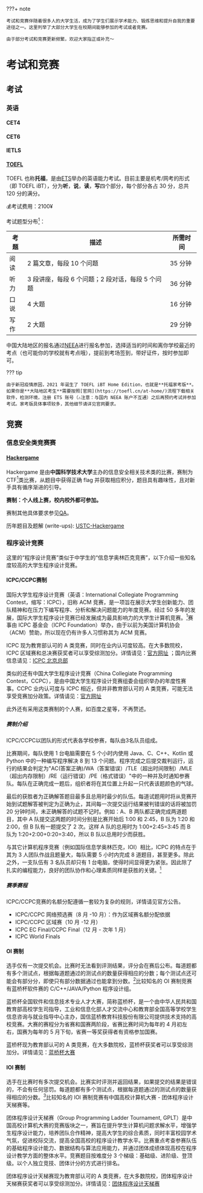 ???+ note

    考试和竞赛伴随着很多人的大学生活，成为了学生们展示学术能力、锻炼思维和提升自我的重要途径之一。这里列举了大部分大学生在校期间能够参加的考试或者竞赛。

    由于部分考试和竞赛更新频繁，欢迎大家指正或补充～

# **考试和竞赛**

## 考试

### 英语

#### CET4

#### CET6

#### IETLS

#### [TOEFL](https://www.ets.org/toefl.html)

TOEFL 也称**托福**，是由[ETS](https://www.ets.org)举办的英语能力考试。目前主要是机考/网考的形式（即 TOEFL iBT），分为**听**，**说**，**读**，**写**四个部分，每个部分各占 30 分，总共 120 分的满分。

💰考试费用：2100¥

考试题型分布[<sup>1</sup>](https://zh.wikipedia.org/wiki/%E6%89%98%E7%A6%8F)：

| 考题 | 描述                                             | 所需时间 |
| ---- | ------------------------------------------------ | -------- |
| 阅读 | 2 篇文章，每段 10 个问题                         | 35 分钟  |
| 听力 | 3 段讲座，每段 6 个问题；2 段对话，每段 5 个问题 | 36 分钟  |
| 口说 | 4 大题                                           | 16 分钟  |
| 写作 | 2 大题                                           | 29 分钟  |

中国大陆地区的报名通过[NEEA](https://toefl.neea.cn/)进行报名参加，选择适当的时间和离你学校最近的考点（也可能你的学校就有考点哦），提前到考场签到，带好证件，按时参加即可。

??? tip

    由于新冠疫情原因，2021 年诞生了 TOEFL iBT Home Edition，也就是**托福家考版**。如果你是**大陆地区考生**需要按照[官网](https://toefl.cn/at-home/)流程下载相关软件，检测环境，注册 ETS 账号（⚠️注意：与国内 NEEA 账户不互通）之后再预约考试并参加考试。家考版具体事项较多，其他细节请详见官网要求。

## 竞赛

### 信息安全类竞赛赛

#### [Hackergame](https://hack.lug.ustc.edu.cn/)

Hackergame 是由**中国科学技术大学**主办的信息安全相关技术类的比赛，赛制为 CTF[<sup>1</sup>](<https://en.wikipedia.org/wiki/Capture_the_flag_(cybersecurity)>)类比赛，从题目中获得正确 flag 并获取相应积分，题目具有趣味性，且对新手具有循序渐进的引导。

**赛制：个人线上赛，校内校外都可参加。**

赛制其他具体要求参见[QA](https://hack.lug.ustc.edu.cn/qa/)。

历年题目及题解 (write-ups): [USTC-Hackergame](https://github.com/USTC-Hackergame)

### 程序设计竞赛

这里的“程序设计竞赛”类似于中学生的“信息学奥林匹克竞赛”，以下介绍一些知名度较高的大学生程序设计竞赛。

#### ICPC/CCPC赛制

国际大学生程序设计竞赛（英语：International Collegiate Programming Contest，缩写：ICPC），旧称 ACM 竞赛，是一项旨在展示大学生创新能力、团队精神和在压力下编写程序、分析和解决问题能力的年度竞赛。经过 50 多年的发展，国际大学生程序设计竞赛已经发展成为最具影响力的大学生计算机竞赛。[<sup>1</sup>](https://zh.wikipedia.org/zh-cn/%E5%9B%BD%E9%99%85%E5%A4%A7%E5%AD%A6%E7%94%9F%E7%A8%8B%E5%BA%8F%E8%AE%BE%E8%AE%A1%E7%AB%9E%E8%B5%9B)赛事由 ICPC 基金会（ICPC Foundation）举办，由于以前为美国计算机协会（ACM）赞助，所以现在仍有许多人习惯称其为 ACM 竞赛。

ICPC 现为教育部认可的 A 类竞赛，同时在业内认可度较高。在大多数院校，ICPC 区域赛和总决赛获奖者可以享受综测加分。详情请见：[官方网址](https://icpc.global) ；国内比赛信息请见：[ICPC 北京总部](https://icpc.pku.edu.cn/)

类似的还有中国大学生程序设计竞赛（China Collegiate Programming Contest，CCPC），是由中国大学生程序设计竞赛组委会组织举办的年度性赛事。CCPC 业内认可度与 ICPC 相近，但并非教育部认可的 A 类竞赛，可能无法享受竞赛加分政策。详情请见：[官方网址](https://ccpc.io/)

此外还有采用这类赛制的个人赛，如百度之星等，不再赘述。

##### 赛制介绍

ICPC/CCPC以团队的形式代表各学校参赛，每队由3名队员组成。

比赛期间，每队使用 1 台电脑需要在 5 个小时内使用 Java、C、C++、Kotlin 或 Python 中的一种编写程序解决 8 到 13 个问题。程序完成之后提交裁判运行，运行的结果会判定为"AC(答案正确)/WA（答案错误）/TLE（超出时间限制）/MLE（超出内存限制）/RE（运行错误）/PE（格式错误）"中的一种并及时通知参赛队。每队在正确完成一题后，组织者将在其位置上升起一只代表该题颜色的气球。

最后的获胜者为正确解答题目最多且总用时最少的队伍。每道试题用时将从竞赛开始到试题解答被判定为正确为止，其间每一次提交运行结果被判错误的话将被加罚 20 分钟时间，未正确解答的试题不记时。例如：A、B 两队都正确完成两道题目，其中 A 队提交这两题的时间分别是比赛开始后 1:00 和 2:45，B 队为 1:20 和 2:00，但 B 队有一题提交了 2 次。这样 A 队的总用时为 1:00+2:45=3:45 而 B 队为 1:20+2:00+0:20=3:40，所以 B 队以总用时少而获胜。

与其它计算机程序竞赛（例如国际信息学奥林匹克，IOI）相比，ICPC 的特点在于其为 3 人团队作战且题量大，每队需要 5 小时内完成 8 道题目，甚至更多。除此之外，一支队伍有 3 名队员却只有 1 台电脑，使得时间显得更为紧张。因此除了扎实的编程能力，良好的团队协作和心理素质同样是获胜的关键。[<sup>1</sup>](https://zh.wikipedia.org/zh-cn/%E5%9B%BD%E9%99%85%E5%A4%A7%E5%AD%A6%E7%94%9F%E7%A8%8B%E5%BA%8F%E8%AE%BE%E8%AE%A1%E7%AB%9E%E8%B5%9B)

##### 赛季赛程

ICPC/CCPC竞赛的名额分配遵循一套较为复杂的规则，详情请见官方公告。

- ICPC/CCPC 网络预选赛（8 月 -10 月）：作为区域赛名额分配依据
- ICPC/CCPC 区域赛（10 月 -12 月）
- ICPC EC Final/CCPC Final（12 月 - 次年 1 月）
- ICPC World Finals

#### OI 赛制

选手仅有一次提交机会。比赛时无法看到评测结果，评分会在赛后公布。每道题都有多个测试点，根据每道题通过的测试点的数量获得相应的分数；每个测试点还可能会有部分分，即使只有部分数据通过也能拿到分数。[<sup>2</sup>](https://oi-wiki.org/contest/oi/#oi-%E8%B5%9B%E5%88%B6)比较知名的 OI 赛制竞赛有蓝桥杯软件赛的 C/C++/JAVA/Python 程序设计组。

蓝桥杯全国软件和信息技术专业人才大赛，简称蓝桥杯，是一个由中华人民共和国教育部高校学生司指导，工业和信息化部人才交流中心和教育部全国高等学校学生信息咨询与就业指导中心主办，国信蓝桥教育科技股份有限公司提供技术支持的高校竞赛。大赛的赛程分为省赛和国赛两阶段，省赛比赛时间为每年的 4 月初左右，国赛为每年的 5 月下旬，省赛一等奖获得者有资格参加国赛。

蓝桥杯现为教育部认可的 A 类竞赛，在大多数院校，蓝桥杯获奖者可以享受综测加分。详情请见：[蓝桥杯大赛](https://dasai.lanqiao.cn/)

#### IOI 赛制

选手在比赛时有多次提交机会。比赛实时评测并返回结果，如果提交的结果是错误的，不会有任何惩罚。每道题都有多个测试点，根据每道题通过的测试点的数量获得相应的分数。[<sup>3</sup>](https://oi-wiki.org/contest/oi/#ioi-%E8%B5%9B%E5%88%B6)比较知名的 IOI 赛制竞赛有中国高校计算机大赛 - 团体程序设计天梯赛等。

团体程序设计天梯赛（Group Programming Ladder Tournament, GPLT）是中国高校计算机大赛的竞赛版块之一，赛旨在提升学生计算机问题求解水平，增强学生程序设计能力，培养团队合作精神，提高大学生的综合素质，同时丰富校园学术气氛，促进校际交流，提高全国高校的程序设计教学水平。比赛重点考查参赛队伍的基础程序设计能力、数据结构与算法应用能力，并通过团体成绩体现高校在程序设计教学方面的整体水平。竞赛题目按难度分 3 个梯级：基础级、进阶级、登顶级。以个人独立竞技、团体计分的方式进行排名。

团体程序设计天梯赛现为教育部认可的 A 类竞赛，在大多数院校，团体程序设计天梯赛获奖者可以享受综测加分。详情请见：[团体程序设计天梯赛](https://gplt.patest.cn/regulation)
